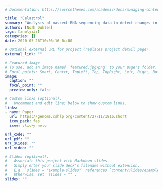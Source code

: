 ```yaml
---
# Documentation: https://sourcethemes.com/academic/docs/managing-content/

title: "Celastrol"
summary: "Analysis of nascent RNA sequencing data to detect changes in transcription levels within minutes to distinguish primary from secondary responses to regulatory signals in a drug response"
authors: [Noah Dukler]
tags: [analysis]
categories: []
date: 2020-05-26T10:06:16-04:00

# Optional external URL for project (replaces project detail page).
external_link: ""

# Featured image
# To use, add an image named `featured.jpg/png` to your page's folder.
# Focal points: Smart, Center, TopLeft, Top, TopRight, Left, Right, BottomLeft, Bottom, BottomRight.
image:
  caption: ""
  focal_point: ""
  preview_only: false

# Custom links (optional).
#   Uncomment and edit lines below to show custom links.
links:
- name: Paper
  url: https://genome.cshlp.org/content/27/11/1816.short
  icon_pack: fas
  icon: sticky-note

url_code: ""
url_pdf: ""
url_slides: ""
url_video: ""

# Slides (optional).
#   Associate this project with Markdown slides.
#   Simply enter your slide deck's filename without extension.
#   E.g. `slides = "example-slides"` references `content/slides/example-slides.md`.
#   Otherwise, set `slides = ""`.
slides: ""
---
```

